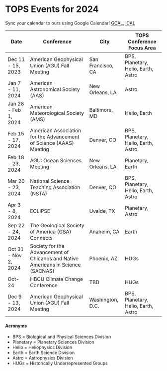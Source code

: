 # TOPS Events for 2024

Sync your calendar to ours using Google Calendar! [GCAL](https://calendar.google.com/calendar/embed?), [ICAL](https://calendar.google.com/calendar/ical/tce6loed2q1rnej3q8t3i0sha0%40group.calendar.google.com/public/basic.ics)

|Date |Conference |City | TOPS Conference Focus Area | 
| - | - | - | - |
| Dec 11 - 15, 2023 | American Geophysical Union (AGU) Fall Meeting | San Francisco, CA | BPS, Planetary, Helio, Earth, Astro |
| Jan 7 - 11, 2024 | American Astronomical Society (AAS) | New Orleans, LA | Astro |
| Jan 28 - Feb 1, 2024 | American Meteorological Society (AMS) | Baltimore, MD | Helio, Earth |
| Feb 15 - 17, 2024 | American Association for the Advancement of Science (AAAS) Meeting | Denver, CO | BPS, Planetary, Helio, Earth, Astro |
| Feb 18 - 23, 2024 | AGU: Ocean Sciences Meeting | New Orleans, LA | Planetary, Earth |
| Mar 20 - 23, 2024 | National Science Teaching Association (NSTA) | Denver, CO | BPS, Planetary, Helio, Earth, Astro |
| Apr 3 - 8, 2024 | ECLIPSE | Uvalde, TX | Planetary, Astro |
| Sep 22 - 24, 2024 | The Geological Society of America (GSA) Connects | Anaheim, CA | Earth |
| Oct 31 - Nov 2, 2024 | Society for the Advancement of Chicanos and Native Americans in Science (SACNAS) | Phoenix, AZ | HUGs |
| Oct-24 | HBCU Climate Change Conference | TBD | HUGs |
| Dec 9 - 13, 2024 | American Geophysical Union (AGU) Fall Meeting | Washington, D.C. | BPS, Planetary, Helio, Earth, Astro |

#### Acronyms
* BPS = Biological and Physical Sciences Division
* Planetary = Planetary Sciences Division 
* Helio = Heliophysics Division
* Earth = Earth Science Division
* Astro = Astrophysics Division
* HUGs = Historically Underrepresented Groups